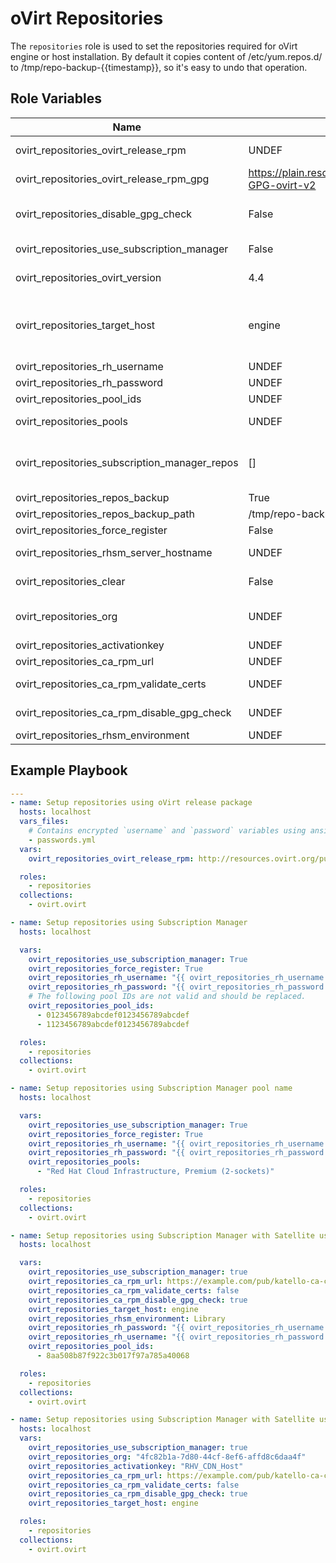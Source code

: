 oVirt Repositories
==================

The `repositories` role is used to set the repositories required for
oVirt engine or host installation. By default it copies content of
/etc/yum.repos.d/ to /tmp/repo-backup-{{timestamp}}, so it's easy to undo that operation.

Role Variables
--------------

| Name                                       | Default value         |  Description                              |
|--------------------------------------------|-----------------------|-------------------------------------------|
| ovirt_repositories_ovirt_release_rpm       | UNDEF                 | URL of oVirt release package, which contains required repositories configuration. |
| ovirt_repositories_ovirt_release_rpm_gpg   | https://plain.resources.ovirt.org/pub/keys/RPM-GPG-ovirt-v2 | Address of the rpm GPG key. |
| ovirt_repositories_disable_gpg_check       | False                 | Disable the GPG check for <i>ovirt_repositories_ovirt_release_rpm</i>. by default is False unless 'master.rpm' in <i>ovirt_repositories_ovirt_release_rpm</i>. |
| ovirt_repositories_use_subscription_manager| False                 | If true it will use repos from subscription manager and the value of <i>ovirt_repositories_ovirt_release_rpm</i> will be ignored. |
| ovirt_repositories_ovirt_version           | 4.4                   | oVirt release version (Supported versions [4.1, 4.2, 4.3, 4.4]). Will be used to enable the required repositories and enable modules. |
| ovirt_repositories_target_host             | engine                | Type of the target machine, which should be one of [engine, host, rhvh, host_ppc]. This parameter takes effect only in case <i>ovirt_repositories_use_subscription_manager</i> is set to True. If incorrect version or target is specified no repositories are enabled. The host_ppc is available only on 4.4. |
| ovirt_repositories_rh_username             | UNDEF                 | Username to use for subscription manager. |
| ovirt_repositories_rh_password             | UNDEF                 | Password to use for subscription manager. |
| ovirt_repositories_pool_ids                | UNDEF                 | List of pools ids to subscribe to. |
| ovirt_repositories_pools                   | UNDEF                 | Specify a list of subscription pool names. Use <i>ovirt_repositories_pool_ids</i> instead if possible, as it is much faster. |
| ovirt_repositories_subscription_manager_repos| []                  | List of repositories to enable by subscription-manager. By default we have list of repositories for each {{ovirt_repositories_target_host}}_{{ovirt_repositories_ovirt_version}} in vars folder. |
| ovirt_repositories_repos_backup            | True                  | When set to `False`, original repositories won't be backed up. |
| ovirt_repositories_repos_backup_path       | /tmp/repo-backup-{{timestamp}} | Directory to backup the original repositories configuration |
| ovirt_repositories_force_register          | False                 | Bool to register the system even if it is already registered. |
| ovirt_repositories_rhsm_server_hostname    | UNDEF                 | Hostname of the RHSM server. By default it's used from rhsm configuration. |
| ovirt_repositories_clear                   | False                 | If True all repositories will be unregistered before registering new ones. |
| ovirt_repositories_org                     | UNDEF                 | The org will be used for subscription manager. The `ovirt_repositories_org` and `ovirt_repositories_activationkey` will be used over `ovirt_repositories_pool_ids`. |
| ovirt_repositories_activationkey           | UNDEF                 | The activation key will be used for the subscription manager. |
| ovirt_repositories_ca_rpm_url              | UNDEF                 | The URL for Satellite rpm will set up host certificates. |
| ovirt_repositories_ca_rpm_validate_certs   | UNDEF                 | If `False` it will ignore all SSL certificates for the `ovirt_repositories_ca_rpm_url`. |
| ovirt_repositories_ca_rpm_disable_gpg_check| UNDEF                 | If `True` it will ignore all GPG check for the `ovirt_repositories_ca_rpm_url`. |
| ovirt_repositories_rhsm_environment        | UNDEF                 | The Satellite environment to specify libraries. |


Example Playbook
----------------

```yaml
---
- name: Setup repositories using oVirt release package
  hosts: localhost
  vars_files:
    # Contains encrypted `username` and `password` variables using ansible-vault
    - passwords.yml
  vars:
    ovirt_repositories_ovirt_release_rpm: http://resources.ovirt.org/pub/yum-repo/ovirt-master-release.rpm

  roles:
    - repositories
  collections:
    - ovirt.ovirt
```

```yaml
- name: Setup repositories using Subscription Manager
  hosts: localhost

  vars:
    ovirt_repositories_use_subscription_manager: True
    ovirt_repositories_force_register: True
    ovirt_repositories_rh_username: "{{ ovirt_repositories_rh_username }}"
    ovirt_repositories_rh_password: "{{ ovirt_repositories_rh_password }}"
    # The following pool IDs are not valid and should be replaced.
    ovirt_repositories_pool_ids:
      - 0123456789abcdef0123456789abcdef
      - 1123456789abcdef0123456789abcdef

  roles:
    - repositories
  collections:
    - ovirt.ovirt
```

```yaml
- name: Setup repositories using Subscription Manager pool name
  hosts: localhost

  vars:
    ovirt_repositories_use_subscription_manager: True
    ovirt_repositories_force_register: True
    ovirt_repositories_rh_username: "{{ ovirt_repositories_rh_username }}"
    ovirt_repositories_rh_password: "{{ ovirt_repositories_rh_password }}"
    ovirt_repositories_pools:
      - "Red Hat Cloud Infrastructure, Premium (2-sockets)"

  roles:
    - repositories
  collections:
    - ovirt.ovirt
```

```yaml
- name: Setup repositories using Subscription Manager with Satellite using username and password
  hosts: localhost

  vars:
    ovirt_repositories_use_subscription_manager: true
    ovirt_repositories_ca_rpm_url: https://example.com/pub/katello-ca-consumer-latest.noarch.rpm
    ovirt_repositories_ca_rpm_validate_certs: false
    ovirt_repositories_ca_rpm_disable_gpg_check: true
    ovirt_repositories_target_host: engine
    ovirt_repositories_rhsm_environment: Library
    ovirt_repositories_rh_password: "{{ ovirt_repositories_rh_username }}"
    ovirt_repositories_rh_username: "{{ ovirt_repositories_rh_password }}"
    ovirt_repositories_pool_ids:
      - 8aa508b87f922c3b017f97a785a40068

  roles:
    - repositories
  collections:
    - ovirt.ovirt
```

```yaml
- name: Setup repositories using Subscription Manager with Satellite using org and activationkey
  hosts: localhost
  vars:
    ovirt_repositories_use_subscription_manager: true
    ovirt_repositories_org: "4fc82b1a-7d80-44cf-8ef6-affd8c6daa4f"
    ovirt_repositories_activationkey: "RHV_CDN_Host"
    ovirt_repositories_ca_rpm_url: https://example.com/pub/katello-ca-consumer-latest.noarch.rpm
    ovirt_repositories_ca_rpm_validate_certs: false
    ovirt_repositories_ca_rpm_disable_gpg_check: true
    ovirt_repositories_target_host: engine

  roles:
    - repositories
  collections:
    - ovirt.ovirt
```
